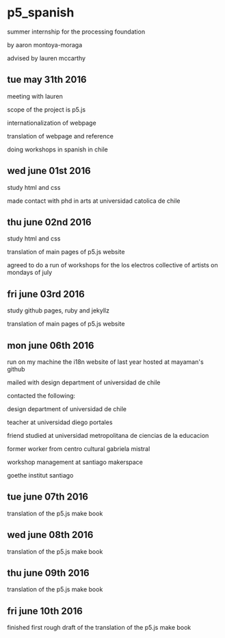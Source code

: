 # p5_spanish

summer internship for the processing foundation

by aaron montoya-moraga

advised by lauren mccarthy

## tue may 31th 2016
meeting with lauren

scope of the project is p5.js

internationalization of webpage

translation of webpage and reference

doing workshops in spanish in chile

## wed june 01st 2016
study html and css

made contact with phd in arts at universidad catolica de chile

## thu june 02nd 2016
study html and css

translation of main pages of p5.js website

agreed to do a run of workshops for the los electros collective of artists on mondays of july

## fri june 03rd 2016
study github pages, ruby and jekyllz

translation of main pages of p5.js website


## mon june 06th 2016

run on my machine the i18n website of last year hosted at mayaman's github

mailed with design department of universidad de chile

contacted the following:

design department of universidad de chile

teacher at universidad diego portales

friend studied at universidad metropolitana de ciencias de la educacion

former worker from centro cultural gabriela mistral

workshop management at santiago makerspace

goethe institut santiago

## tue june 07th 2016

translation of the p5.js make book

## wed june 08th 2016

translation of the p5.js make book

## thu june 09th 2016

translation of the p5.js make book

## fri june 10th 2016

finished first rough draft of the translation of the p5.js make book

